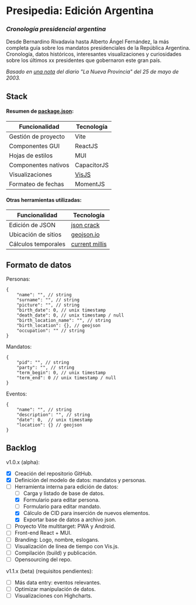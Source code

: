 # Presipedia: Edición Argentina

### *Cronología presidencial argentina*

Desde Bernardino Rivadavia hasta Alberto Ángel Fernández, la más completa guía sobre los mandatos presidenciales de la República Argentina. Cronología, datos históricos, interesantes visualizaciones y curiosidades sobre los últimos xx presidentes que gobernaron este gran país.  

*Basado en [una nota](https://www.lanueva.com/nota/2003-5-25-9-0-0-desde-rivadavia-todos-los-que-se-sentaron-en-el-sillon) del diario "La Nueva Provincia" del 25 de mayo de 2003.*


## Stack

#### Resumen de [package.json](package.json):

| Funcionalidad | Tecnología |
|---|---|
| Gestión de proyecto | Vite |
| Componentes GUI | ReactJS |
| Hojas de estilos | MUI |
| Componentes nativos | CapacitorJS |
| Visualizaciones | [VisJS](https://visjs.github.io/vis-timeline/examples/timeline/) |
| Formateo de fechas | MomentJS |

#### Otras herramientas utilizadas:
| Funcionalidad | Tecnología |
|---|---|
| Edición de JSON | [json crack](https://jsoncrack.com/editor) |
| Ubicación de sitios | [geojson.io](https://geojson.io/) |
| Cálculos temporales | [current millis](https://currentmillis.com/) |



## Formato de datos  
Personas:  
```jsonc
{
    "name": "", // string
    "surname": "", // string
    "picture": "", // string
    "birth_date": 0, // unix timestamp
    "death_date": 0, // unix timestamp / null 
    "birth_location_name": "", // string
    "birth_location": {}, // geojson 
    "occupation": "" // string
}
```
Mandatos:
```jsonc
{
    "pid": "", // string
    "party": "", // string
    "term_begin": 0, // unix timestamp
    "term_end": 0 // unix timestamp / null 
}
```
Eventos:
```jsonc
{
    "name": "", // string
    "description": "", // string
    "date": 0,  // unix timestamp
    "location": {} // geojson
}
```

## Backlog 

v1.0.x (alpha):  
  - [x] Creación del repositorio GitHub.  
  - [x] Definición del modelo de datos: mandatos y personas.  
  - [ ] Herramienta interna para edición de datos:  
    - [ ] Carga y listado de base de datos.  
    - [x] Formulario para editar persona.  
    - [ ] Formulario para editar mandato.  
    - [x] Cálculo de CID para inserción de nuevos elementos.  
    - [x] Exportar base de datos a archivo json.  
  - [ ] Proyecto Vite multitarget: PWA y Android.  
  - [ ] Front-end React + MUI.  
  - [ ] Branding: Logo, nombre, eslogans.  
  - [ ] Visualización de línea de tiempo con Vis.js.  
  - [ ] Compilación (build) y publicación.  
  - [ ] Opensourcing del repo.  

v1.1.x (beta) (requisitos pendientes):
  - [ ] Más data entry: eventos relevantes.  
  - [ ] Optimizar manipulación de datos.  
  - [ ] Visualizaciones con Highcharts.  
